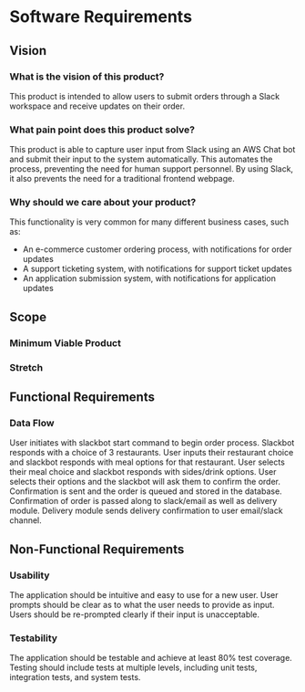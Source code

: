 # Software Requirements

## Vision

### What is the vision of this product?

This product is intended to allow users to submit orders through a Slack workspace and receive updates on their order.

### What pain point does this product solve?

This product is able to capture user input from Slack using an AWS Chat bot and submit their input to the system automatically. This automates the process, preventing the need for human support personnel. By using Slack, it also prevents the need for a traditional frontend webpage.

### Why should we care about your product?

This functionality is very common for many different business cases, such as:

- An e-commerce customer ordering process, with notifications for order updates
- A support ticketing system, with notifications for support ticket updates
- An application submission system, with notifications for application updates

## Scope



### Minimum Viable Product


### Stretch


## Functional Requirements


### Data Flow

User initiates with slackbot start command to begin order process. Slackbot responds with a choice of 3 restaurants. User inputs their restaurant choice and slackbot responds with meal options for that restaurant.  User selects their meal choice and slackbot responds with sides/drink options.  User selects their options and the slackbot will ask them to confirm the order.  Confirmation is sent and the order is queued and stored in the database.  Confirmation of order is passed along to slack/email as well as delivery module.  Delivery module sends delivery confirmation to user email/slack channel. 

## Non-Functional Requirements

### Usability

The application should be intuitive and easy to use for a new user. User prompts should be clear as to what the user needs to provide as input. Users should be re-prompted clearly if their input is unacceptable.

### Testability

The application should be testable and achieve at least 80% test coverage. Testing should include tests at multiple levels, including unit tests, integration tests, and system tests.
